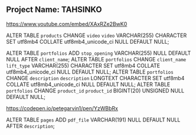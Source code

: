 ## Project Name: TAHSINKO

https://www.youtube.com/embed/XAxRZe2BwK0

ALTER TABLE `products` CHANGE `video` `video` VARCHAR(255) CHARACTER SET utf8mb4 COLLATE utf8mb4_unicode_ci NULL DEFAULT NULL;




ALTER TABLE `portfolios` ADD `stop_opening` VARCHAR(255) NULL DEFAULT NULL AFTER `client_name`;
ALTER TABLE `portfolios` CHANGE `client_name` `lift_type` VARCHAR(255) CHARACTER SET utf8mb4 COLLATE utf8mb4_unicode_ci NULL DEFAULT NULL;
ALTER TABLE `portfolios` CHANGE `description` `description` LONGTEXT CHARACTER SET utf8mb4 COLLATE utf8mb4_unicode_ci NULL DEFAULT NULL;
ALTER TABLE `portfolios` CHANGE `product_id` `product_id` BIGINT(20) UNSIGNED NULL DEFAULT NULL;




https://codepen.io/petegarvin1/pen/YzWBbRx


ALTER TABLE `pages` ADD `pdf_file` VARCHAR(191) NULL DEFAULT NULL AFTER `description`;
